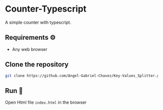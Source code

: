 # Counter-Typescript
A simple counter with typescript.

## Requirements ⚙️
- Any web browser

## Clone the repository
```bash
git clone https://github.com/Angel-Gabriel-Chavez/Key-Values_Splitter.git
```
## Run 🏁
Open Html file `index.html` in the browser